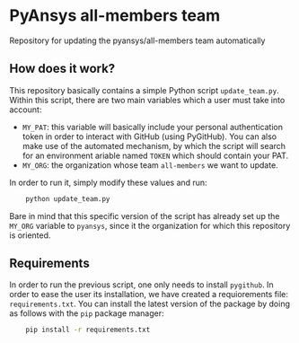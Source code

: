 # PyAnsys all-members team
Repository for updating the pyansys/all-members team automatically

## How does it work?
This repository basically contains a simple Python script ``update_team.py``. Within this
script, there are two main variables which a user must take into account:

* ``MY_PAT``: this variable will basically include your personal authentication token in order
to interact with GitHub (using PyGitHub). You can also make use of the automated mechanism, by which
the script will search for an environment ariable named ``TOKEN`` which should contain your PAT.
* ``MY_ORG``: the organization whose team ``all-members`` we want to update.

In order to run it, simply modify these values and run:

```bash
    python update_team.py
```

Bare in mind that this specific version of the script has already set up the ``MY_ORG`` variable
to ``pyansys``, since it the organization for which this repository is oriented.

## Requirements

In order to run the previous script, one only needs to install ``pygithub``. In order to ease the
user its installation, we have created a requiorements file: ``requirements.txt``. You can install
the latest version of the package by doing as follows with the ``pip`` package manager:

```bash
    pip install -r requirements.txt
```